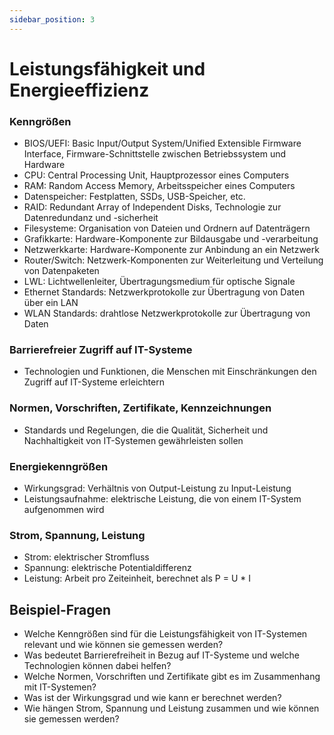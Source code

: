 ```yaml
---
sidebar_position: 3
---
```


# Leistungsfähigkeit und Energieeffizienz

<!--
Leistungsfähigkeit und Energieeffizienz von
IT-Systemen bestimmen, analysieren und beurteilen können

-   Kenngrößen, Leistungsdaten, Funktionsumfang,
    z.B. BIOS, UEFI, CPU, RAM, Datenspeicher, RAID,
    Filesysteme, Grafikkarte, Netzwerkkarte, Router,
    Switch, LWL, Ethernet Standards, WLAN Standards
-   Barrierefreier Zugriff auf IT-Systeme
-   Normen, Vorschriften, Zertifikate, Kennzeichnungen
-   Energiekenngrößen, Wirkungsgrad
-   Strom, Spannung, Leistung (P = U \* I)
-   Leistungsaufnahme (W = P \* t) -->

### Kenngrößen

-   BIOS/UEFI: Basic Input/Output System/Unified Extensible Firmware Interface, Firmware-Schnittstelle zwischen Betriebssystem und Hardware
-   CPU: Central Processing Unit, Hauptprozessor eines Computers
-   RAM: Random Access Memory, Arbeitsspeicher eines Computers
-   Datenspeicher: Festplatten, SSDs, USB-Speicher, etc.
-   RAID: Redundant Array of Independent Disks, Technologie zur Datenredundanz und -sicherheit
-   Filesysteme: Organisation von Dateien und Ordnern auf Datenträgern
-   Grafikkarte: Hardware-Komponente zur Bildausgabe und -verarbeitung
-   Netzwerkkarte: Hardware-Komponente zur Anbindung an ein Netzwerk
-   Router/Switch: Netzwerk-Komponenten zur Weiterleitung und Verteilung von Datenpaketen
-   LWL: Lichtwellenleiter, Übertragungsmedium für optische Signale
-   Ethernet Standards: Netzwerkprotokolle zur Übertragung von Daten über ein LAN
-   WLAN Standards: drahtlose Netzwerkprotokolle zur Übertragung von Daten

### Barrierefreier Zugriff auf IT-Systeme

-   Technologien und Funktionen, die Menschen mit Einschränkungen den Zugriff auf IT-Systeme erleichtern

### Normen, Vorschriften, Zertifikate, Kennzeichnungen

-   Standards und Regelungen, die die Qualität, Sicherheit und Nachhaltigkeit von IT-Systemen gewährleisten sollen

### Energiekenngrößen

-   Wirkungsgrad: Verhältnis von Output-Leistung zu Input-Leistung
-   Leistungsaufnahme: elektrische Leistung, die von einem IT-System aufgenommen wird

### Strom, Spannung, Leistung

-   Strom: elektrischer Stromfluss
-   Spannung: elektrische Potentialdifferenz
-   Leistung: Arbeit pro Zeiteinheit, berechnet als P = U \* I

## Beispiel-Fragen

-   Welche Kenngrößen sind für die Leistungsfähigkeit von IT-Systemen relevant und wie können sie gemessen werden?
-   Was bedeutet Barrierefreiheit in Bezug auf IT-Systeme und welche Technologien können dabei helfen?
-   Welche Normen, Vorschriften und Zertifikate gibt es im Zusammenhang mit IT-Systemen?
-   Was ist der Wirkungsgrad und wie kann er berechnet werden?
-   Wie hängen Strom, Spannung und Leistung zusammen und wie können sie gemessen werden?
